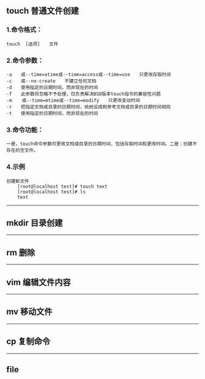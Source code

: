 ## touch 普通文件创建

### 1.命令格式：
    touch  [选项]　　文件

### 2.命令参数：
    -a　　或--time=atime或--time=access或--time=use　　只更改存取时间
    -c　　或--no-create　　不建立任何文档
    -d　　使用指定的日期时间，而非现在的时间
    -f　　此参数将忽略不予处理，仅负责解决BSD版本touch指令的兼容性问题
    -m　  或--time=mtime或--time=modify　　只更改变动时间
    -r　　把指定文档或目录的日期时间，统统设成和参考文档或目录的日期时间相同
    -t　　使用指定的日期时间，而非现在的时间

### 3.命令功能：
    一是，touch命令参数可更改文档或目录的日期时间，包括存取时间和更改时间。二是：创建不存在的空文件。

### 4.示例
    创建新文件
        [root@localhost test]# touch text
        [root@localhost test]# ls
        text
----------------------------------------------------------------------------------------------------------------------------------------
## mkdir 目录创建

----------------------------------------------------------------------------------------------------------------------------------------
## rm 删除

----------------------------------------------------------------------------------------------------------------------------------------
## vim 编辑文件内容

----------------------------------------------------------------------------------------------------------------------------------------
## mv 移动文件

------------------------------------------------------------------------------------------------------------------------------------------
## cp 复制命令
------------------------------------------------------------------------------------------------------------------------------------------
## file 
